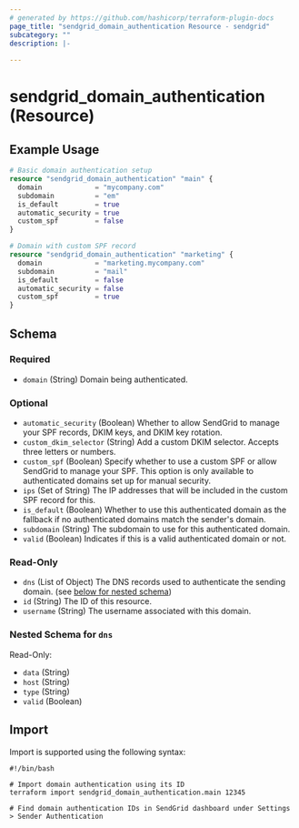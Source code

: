 ```yaml
---
# generated by https://github.com/hashicorp/terraform-plugin-docs
page_title: "sendgrid_domain_authentication Resource - sendgrid"
subcategory: ""
description: |-
  
---
```


# sendgrid_domain_authentication (Resource)



## Example Usage

```terraform
# Basic domain authentication setup
resource "sendgrid_domain_authentication" "main" {
  domain             = "mycompany.com"
  subdomain          = "em"
  is_default         = true
  automatic_security = true
  custom_spf         = false
}

# Domain with custom SPF record
resource "sendgrid_domain_authentication" "marketing" {
  domain             = "marketing.mycompany.com"
  subdomain          = "mail"
  is_default         = false
  automatic_security = false
  custom_spf         = true
}
```

<!-- schema generated by tfplugindocs -->
## Schema

### Required

- `domain` (String) Domain being authenticated.

### Optional

- `automatic_security` (Boolean) Whether to allow SendGrid to manage your SPF records, DKIM keys, and DKIM key rotation.
- `custom_dkim_selector` (String) Add a custom DKIM selector. Accepts three letters or numbers.
- `custom_spf` (Boolean) Specify whether to use a custom SPF or allow SendGrid to manage your SPF. This option is only available to authenticated domains set up for manual security.
- `ips` (Set of String) The IP addresses that will be included in the custom SPF record for this.
- `is_default` (Boolean) Whether to use this authenticated domain as the fallback if no authenticated domains match the sender's domain.
- `subdomain` (String) The subdomain to use for this authenticated domain.
- `valid` (Boolean) Indicates if this is a valid authenticated domain or not.

### Read-Only

- `dns` (List of Object) The DNS records used to authenticate the sending domain. (see [below for nested schema](#nestedatt--dns))
- `id` (String) The ID of this resource.
- `username` (String) The username associated with this domain.

<a id="nestedatt--dns"></a>
### Nested Schema for `dns`

Read-Only:

- `data` (String)
- `host` (String)
- `type` (String)
- `valid` (Boolean)

## Import

Import is supported using the following syntax:

```shell
#!/bin/bash

# Import domain authentication using its ID
terraform import sendgrid_domain_authentication.main 12345

# Find domain authentication IDs in SendGrid dashboard under Settings > Sender Authentication
```
